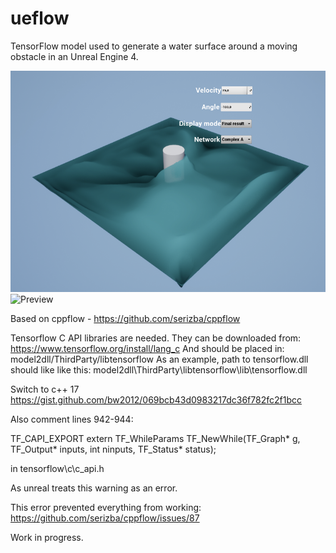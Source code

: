 # ueflow
TensorFlow model used to generate a water surface around a moving obstacle in an Unreal Engine 4.

![Preview](prev.jpg)
![Preview](preview2.gif)

Based on cppflow - https://github.com/serizba/cppflow


Tensorflow C API libraries are needed. They can be downloaded from:
https://www.tensorflow.org/install/lang_c
And should be placed in:
model2dll/ThirdParty/libtensorflow
As an example, path to tensorflow.dll should like like this:
model2dll\ThirdParty\libtensorflow\lib\tensorflow.dll

Switch to c++ 17
https://gist.github.com/bw2012/069bcb43d0983217dc36f782fc2f1bcc

Also comment lines 942-944:

TF_CAPI_EXPORT extern TF_WhileParams TF_NewWhile(TF_Graph* g, TF_Output* inputs,
                                                 int ninputs,
                                                 TF_Status* status);

in 
tensorflow\c\c_api.h

As unreal treats this warning as an error.

This error prevented everything from working:
https://github.com/serizba/cppflow/issues/87

Work in progress.
